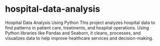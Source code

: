 # hospital-data-analysis
Hospital Data Analysis Using Python This project analyzes hospital data to find patterns in patient care, treatments, and hospital operations. Using Python libraries like Pandas and Seaborn, it cleans, processes, and visualizes data to help improve healthcare services and decision-making.
